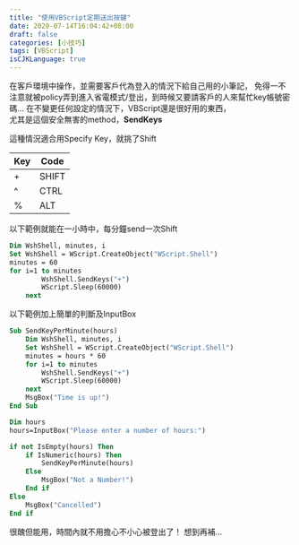 ```yaml
---
title: "使用VBScript定期送出按鍵"
date: 2020-07-14T16:04:42+08:00
draft: false
categories: [小技巧]
tags: [VBScript]
isCJKLanguage: true
---
```

在客戶環境中操作，並需要客戶代為登入的情況下給自己用的小筆記，
免得一不注意就被policy弄到進入省電模式/登出，到時候又要請客戶的人來幫忙key帳號密碼…
在不變更任何設定的情況下，VBScript還是很好用的東西，  
尤其是這個安全無害的method，**SendKeys**
<!--more-->
這種情況適合用Specify Key，就挑了Shift
  
|Key|Code|
|-|-|
|+|SHIFT|
|^|CTRL|
|%|ALT

以下範例就能在一小時中，每分鐘send一次Shift
```vb
Dim WshShell, minutes, i
Set WshShell = WScript.CreateObject("WScript.Shell")
minutes = 60
for i=1 to minutes
		WshShell.SendKeys("+")
		WScript.Sleep(60000)
	next
```

以下範例加上簡單的判斷及InputBox
```vb
Sub SendKeyPerMinute(hours)
	Dim WshShell, minutes, i
	Set WshShell = WScript.CreateObject("WScript.Shell")
	minutes = hours * 60
	for i=1 to minutes
		WshShell.SendKeys("+")
		WScript.Sleep(60000)
	next
	MsgBox("Time is up!")
End Sub

Dim hours
hours=InputBox("Please enter a number of hours:")

if not IsEmpty(hours) Then
	if IsNumeric(hours) Then
		SendKeyPerMinute(hours)
	Else
		MsgBox("Not a Number!")
	End if
Else
	MsgBox("Cancelled")
End if
```
很醜但能用，時間內就不用擔心不小心被登出了！
想到再補…